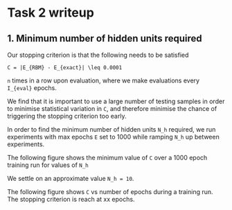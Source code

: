 # Task 2 writeup

## 1. Minimum number of hidden units required

Our stopping criterion is that the following needs to be satisfied

    C = |E_{RBM} - E_{exact}| \leq 0.0001


`n` times in a row upon evaluation, where we make evaluations every `I_{eval}` epochs.

We find that it is important to use a large number of testing samples in order to minimise statistical variation in `C`, and therefore minimise the chance of triggering the stopping criterion too early.

In order to find the minimum number of hidden units `N_h` required, we run experiments with max epochs `E` set to 1000 while ramping `N_h` up between experiments.

The following figure shows the minimum value of `C` over a 1000 epoch training run for values of `N_h`

We settle on an approximate value `N_h = 10`.

The following figure shows `C` vs number of epochs during a training run. The stopping criterion is reach at xx epochs.


